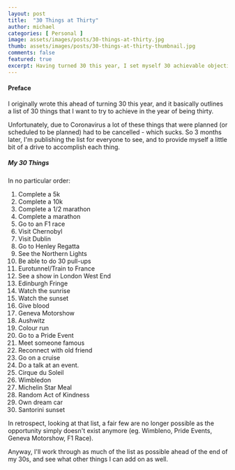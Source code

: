 ```yaml
---
layout: post
title:  "30 Things at Thirty"
author: michael
categories: [ Personal ]
image: assets/images/posts/30-things-at-thirty.jpg
thumb: assets/images/posts/30-things-at-thirty-thumbnail.jpg
comments: false
featured: true
excerpt: Having turned 30 this year, I set myself 30 achievable objectives, then a global pandemic happened. Here's that list...
---
```


#### Preface

I originally wrote this ahead of turning 30 this year, and it basically outlines a list of 30 things that I want to try to achieve in the year of being thirty. 

Unfortunately, due to Coronavirus a lot of these things that were planned (or scheduled to be planned) had to be cancelled - which sucks. So 3 months later, I'm publishing the list for everyone to see, and to provide myself a little bit of a drive to accomplish each thing.

##### My 30 Things

In no particular order:

1. Complete a 5k
2. Complete a 10k
3. Complete a 1/2 marathon
4. Complete a marathon
5. Go to an F1 race
6. Visit Chernobyl
7. Visit Dublin
8. Go to Henley Regatta
9. See the Northern Lights
10. Be able to do 30 pull-ups
11. Eurotunnel/Train to France
12. See a show in London West End
13. Edinburgh Fringe
14. Watch the sunrise 
15. Watch the sunset
16. Give blood
17. Geneva Motorshow
18. Aushwitz
19. Colour run
20. Go to a Pride Event
21. Meet someone famous
22. Reconnect with old friend
23. Go on a cruise
24. Do a talk at an event.
25. Cirque du Soleil 
26. Wimbledon
27. Michelin Star Meal
28. Random Act of Kindness
29. Own dream car
30. Santorini sunset


In retrospect, looking at that list, a fair few are no longer possible as the opportunity simply doesn't exist anymore (eg. Wimbleno, Pride Events, Geneva Motorshow, F1 Race). 

Anyway, I'll work through as much of the list as possible ahead of the end of my 30s, and see what other things I can add on as well.